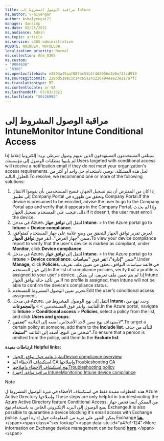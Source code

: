 ```yaml
---
title: مراقبة الوصول المشروط إلى Intune
ms.author: v-aiyengar
author: AshaIyengar21
manager: dansimp
ms.date: 02/25/2021
ms.audience: Admin
ms.topic: article
ms.service: o365-administration
ROBOTS: NOINDEX, NOFOLLOW
localization_priority: Normal
ms.collection: Adm_O365
ms.custom:
- "9004636"
- "8386"
ms.openlocfilehash: e2803a49aaf087ac55b1fd62056e2b0af3fcd919
ms.sourcegitcommit: 229bd519ec1c14c65a243226a94eee23e117a7fc
ms.translationtype: MT
ms.contentlocale: ar-SA
ms.lasthandoff: 03/03/2021
ms.locfileid: "50426992"
---
```

# <a name="monitor-intune-conditional-access"></a><span data-ttu-id="a47e1-102">مراقبة الوصول المشروط إلى Intune</span><span class="sxs-lookup"><span data-stu-id="a47e1-102">Monitor Intune Conditional Access</span></span>

<span data-ttu-id="a47e1-103">سيتلقى المستخدمون المستهدفون الذين لديهم وصول شرطي بريدا إلكترونيا إعلاما إذا لم يلبيوا متطلبات الوصول إلى مؤسستك.</span><span class="sxs-lookup"><span data-stu-id="a47e1-103">Users targeted with conditional access will receive a notification email if they do not meet your organization's access requirements.</span></span> <span data-ttu-id="a47e1-104">لحل هذه المشكلة، نوصي باستخدام حل واحد أو أكثر من الحلول التالية:</span><span class="sxs-lookup"><span data-stu-id="a47e1-104">To resolve, we recommend one or more of the following solutions:</span></span>

1. <span data-ttu-id="a47e1-105">إذا كان من المفترض أن يتم تسجيل الجهاز، فنصح المستخدمين بأن يقوموا الانتقال إلى تطبيق Company Portal وتحقق من ظهوره في Company Portal.</span><span class="sxs-lookup"><span data-stu-id="a47e1-105">If the device is presumed to be enrolled, advise the user to go to the Company Portal app and verify that it appears in the Company Portal.</span></span> <span data-ttu-id="a47e1-106">وإذا لم يحدث ذلك، فيجب على المستخدم تسجيل الجهاز.</span><span class="sxs-lookup"><span data-stu-id="a47e1-106">If it doesn't, the user must enroll the device.</span></span>
1. <span data-ttu-id="a47e1-107">في مدخل Azure، انتقل إلى **توافق جهاز Intune.**  >  </span><span class="sxs-lookup"><span data-stu-id="a47e1-107">In the Azure portal go to **Intune** > **Device compliance**.</span></span> 
1. <span data-ttu-id="a47e1-108">لعرض تقرير توافق الجهاز للتحقق من وضع علامة على جهاز المستخدم كمتوافق، ضمن "جهاز العرض"، انقر فوق **توافق الجهاز.**</span><span class="sxs-lookup"><span data-stu-id="a47e1-108">To view your device compliance report to verify that the user's device is marked as compliant, under **Monitor**, click **Device compliance**.</span></span>
1. <span data-ttu-id="a47e1-109">في مدخل Azure، انتقل إلى **توافق جهاز Intune.**  >  </span><span class="sxs-lookup"><span data-stu-id="a47e1-109">In the Azure portal go to **Intune** > **Device compliance**.</span></span> <span data-ttu-id="a47e1-110">ضمن **"إدارة"، انقر** فوق **"سياسات".**</span><span class="sxs-lookup"><span data-stu-id="a47e1-110">Under **Manage,** click **Policies**.</span></span> <span data-ttu-id="a47e1-111">في قائمة سياسات التوافق، تحقق من تعيين ملف تعريف إلى جهاز المستخدم.</span><span class="sxs-lookup"><span data-stu-id="a47e1-111">In the list of compliance policies, verify that a profile is assigned to your user's device.</span></span> <span data-ttu-id="a47e1-112">إذا لم يتم تعيين ملف تعريف، لن يتمكن Intune من تأكيد حالة توافق الجهاز.</span><span class="sxs-lookup"><span data-stu-id="a47e1-112">If no profile is assigned, then Intune will not be able to confirm the device's compliance status.</span></span>
1. <span data-ttu-id="a47e1-113">تحرير تعيين الوصول المشروط للمستخدم.</span><span class="sxs-lookup"><span data-stu-id="a47e1-113">Edit the user's conditional access assignment.</span></span>
1. <span data-ttu-id="a47e1-114">في مدخل Azure، انتقل إلى نهج الوصول المشروط في **Intune،** وحدد نهج من القائمة، وانقر فوق المستخدمين  >    >   **والمجموعات.**</span><span class="sxs-lookup"><span data-stu-id="a47e1-114">In the Azure portal, navigate to **Intune** > **Conditional access** > **Policies**, select a policy from the list, and click **Users and groups**.</span></span>
1. <span data-ttu-id="a47e1-115">لاستهداف نهج معين لأحد الأشخاص، أضفه إلى القائمة **"تضمين".**</span><span class="sxs-lookup"><span data-stu-id="a47e1-115">To target a certain policy at someone, add them to the **Include list**.</span></span> <span data-ttu-id="a47e1-116">للتأكد من حذف شخص من النهج، أضفه إلى القائمة **"استبعاد".**</span><span class="sxs-lookup"><span data-stu-id="a47e1-116">To ensure that a person is omitted from the policy, add them to the **Exclude list**.</span></span>

<span data-ttu-id="a47e1-117">**ارتباطات مفيدة:**</span><span class="sxs-lookup"><span data-stu-id="a47e1-117">**Helpful links:**</span></span>

- [<span data-ttu-id="a47e1-118">نظرة عامة حول توافق الجهاز</span><span class="sxs-lookup"><span data-stu-id="a47e1-118">Device compliance overview</span></span>](https://docs.microsoft.com/intune/device-compliance-get-started)
- [<span data-ttu-id="a47e1-119">استكشاف الأخطاء الم CA وإصلاحها</span><span class="sxs-lookup"><span data-stu-id="a47e1-119">Troubleshooting CA</span></span>](https://docs.microsoft.com/intune/troubleshoot-conditional-access)
- [<span data-ttu-id="a47e1-120">نهج استكشاف الأخطاء وإصلاحها</span><span class="sxs-lookup"><span data-stu-id="a47e1-120">Troubleshooting policy</span></span>](https://docs.microsoft.com/intune/troubleshoot-policies-in-microsoft-intune)
- [<span data-ttu-id="a47e1-121">مراقبة توافق أجهزة Intune</span><span class="sxs-lookup"><span data-stu-id="a47e1-121">Monitoring Intune device compliance</span></span>](https://docs.microsoft.com/intune/compliance-policy-monitor)

> [!NOTE]
> <span data-ttu-id="a47e1-122">هذه الخطوات مفيدة فقط في استكشاف الأخطاء في ميزة الوصول المشروط ل Azure Active Directory وإصلاحها.</span><span class="sxs-lookup"><span data-stu-id="a47e1-122">These steps are only helpful in troubleshooting the Azure Active Directory feature Conditional Access.</span></span> <span data-ttu-id="a47e1-123">من الممكن أيضا فحص جهاز يمنع الوصول إلى البريد الإلكتروني الخاص به باستخدام نهج Exchange.</span><span class="sxs-lookup"><span data-stu-id="a47e1-123">It is also possible to quarantine a device blocking it's email access with Exchange policy.</span></span> <span data-ttu-id="a47e1-124">يمكن العثور على مزيد من المعلومات حول إدارة أجهزة Exchange [**هنا.**](https://docs.microsoft.com/previous-versions/office/exchange-server-2010/ff959225(v=exchg.141))</span><span class="sxs-lookup"><span data-stu-id="a47e1-124">More information on Exchange device management can be found [**here**](https://docs.microsoft.com/previous-versions/office/exchange-server-2010/ff959225(v=exchg.141)).</span></span>
